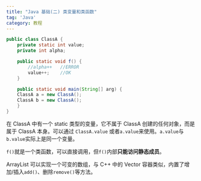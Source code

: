 ```yaml
---
title: "Java 基础(二) 类变量和类函数"
tag: 'Java'
category: 教程
---
```


```java
public class ClassA {
    private static int value;
    private int alpha;

    public static void f() {
        //alpha++   //ERROR
        value++;    //OK
    }

    public static void main(String[] arg) {
    ClassA a = new ClassA();
    ClassA b = new ClassA();
    }
}
```

在 ClassA 中有一个 static 类型的变量，它不属于 ClassA 创建的任何对象，而是属于 ClassA 本身。可以通过 `ClassA.value` 或者`a.value`来使用。`a.value`与`b.value`实际上是同一个变量。

`f()`就是一个类函数，可以直接调用，但`f()`内部**只能访问静态成员**。



ArrayList 可以实现一个可变的数组，与 C++ 中的 Vector 容器类似，内置了增加/插入`add()`、删除`remove()`等方法。

